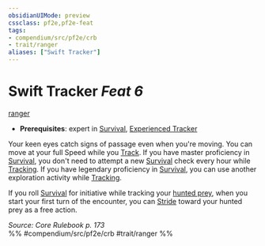 ```yaml
---
obsidianUIMode: preview
cssclass: pf2e,pf2e-feat
tags:
- compendium/src/pf2e/crb
- trait/ranger
aliases: ["Swift Tracker"]
---
```

# Swift Tracker  *Feat 6*  
[ranger](../../Rules/traits/ranger.md)  

- **Prerequisites**: expert in [Survival](../skills.md#Survival), [Experienced Tracker](experienced-tracker.md)

Your keen eyes catch signs of passage even when you're moving. You can move at your full Speed while you [Track](../../Rules/actions/track.md). If you have master proficiency in [Survival](../skills.md#Survival), you don't need to attempt a new [Survival](../skills.md#Survival) check every hour while [Tracking](../../Rules/actions/track.md). If you have legendary proficiency in [Survival](../skills.md#Survival), you can use another exploration activity while [Tracking](../../Rules/actions/track.md).

If you roll [Survival](../skills.md#Survival) for initiative while tracking your [hunted prey](../../Rules/actions/hunt-prey.md), when you start your first turn of the encounter, you can [Stride](../../Rules/actions/stride.md) toward your hunted prey as a free action.

*Source: Core Rulebook p. 173*  
%% #compendium/src/pf2e/crb #trait/ranger %%